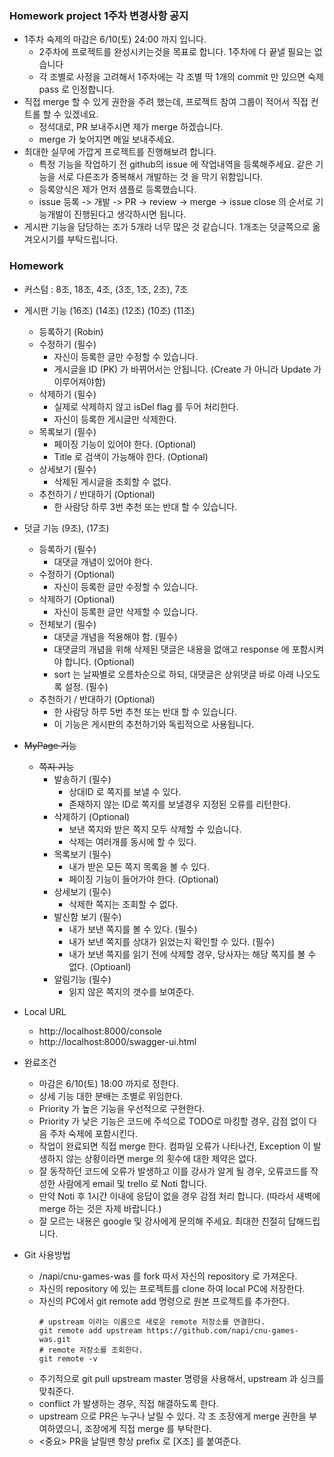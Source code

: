 ### Homework project 1주차 변경사항 공지
* 1주차 숙제의 마감은 6/10(토) 24:00 까지 입니다.
	* 2주차에 프로젝트를 완성시키는것을 목표로 합니다. 1주차에 다 끝낼 필요는 없습니다
	* 각 조별로 사정을 고려해서 1주차에는 각 조별 딱 1개의 commit 만 있으면 숙제 pass 로 인정합니다.
* 직접 merge 할 수 있게 권한을 주려 했는데, 프로젝트 참여 그룹이 적어서 직접 컨트롤 할 수 있겠네요.
	* 정석대로, PR 보내주시면 제가 merge 하겠습니다.
	* merge 가 늦어지면 메일 보내주세요.
* 최대한 실무에 가깝게 프로젝트를 진행해보려 합니다.
	* 특정 기능을 작업하기 전 github의 issue 에 작업내역을 등록해주세요. 같은 기능을 서로 다른조가 중복해서 개발하는 것 을 막기 위함입니다.
	* 등록양식은 제가 먼저 샘플로 등록했습니다.
	* issue 등록 -> 개발 -> PR -> review -> merge -> issue close  의 순서로 기능개발이 진행된다고 생각하시면 됩니다.
* 게시판 기능을 담당하는 조가 5개라 너무 많은 것 같습니다. 1개조는 덧글쪽으로 옮겨오시기를 부탁드립니다.

### Homework

* 커스텀 : 8조, 18조, 4조, (3조, 1조, 2조), 7조
* 게시판 기능 (16조) (14조) (12조) (10조) (11조)
	* 등록하기 (Robin)
	* 수정하기 (필수)
		* 자신이 등록한 글만 수정할 수 있습니다.
		* 게시글을 ID (PK) 가 바뀌어서는 안됩니다.  (Create 가 아니라 Update 가 이루어져야함)
	* 삭제하기 (필수)
		* 실제로 삭제하지 않고 isDel flag 를 두어 처리한다.
		* 자신이 등록한 게시글만 삭제한다.
	* 목록보기 (필수)
		* 페이징 기능이 있어야 한다. (Optional)
		* Title 로 검색이 가능해야 한다. (Optional)
	* 상세보기 (필수)
		* 삭제된 게시글을 조회할 수 없다.
	* 추천하기 / 반대하기 (Optional)
		* 한 사람당 하루 3번 추천 또는 반대 할 수 있습니다.

* 덧글 기능 (9조), (17조)
	* 등록하기 (필수)
		* 대댓글 개념이 있어야 한다.
	* 수정하기 (Optional)
		* 자신이 등록한 글만 수정할 수 있습니다.
	* 삭제하기 (Optional)
		* 자신이 등록한 글만 삭제할 수 있습니다.
	* 전체보기 (필수)
		* 대댓글 개념을 적용해야 함. (필수)
		* 대댓글의 개념을 위해 삭제된 댓글은 내용을 없애고 response 에 포함시켜야 합니다. (Optional)
		* sort 는 날짜별로 오름차순으로 하되, 대댓글은 상위댓글 바로 아래 나오도록 설정. (필수)
	* 추천하기 / 반대하기 (Optional)
		* 한 사람당 하루 5번 추천 또는 반대 할 수 있습니다.
		* 이 기능은 게시판의 추천하기와 독립적으로 사용됩니다.

* ~~MyPage 기능~~
	* ~~쪽지 기능~~
		* 발송하기 (필수)
			* 상대ID 로 쪽지를 보낼 수 있다.
			* 존재하지 않는 ID로 쪽지를 보낼경우 지정된 오류를 리턴한다.
		* 삭제하기 (Optional)
			* 보낸 쪽지와 받은 쪽지 모두 삭제할 수 있습니다.
			* 삭제는 여러개를 동시에 할 수 있다.
		* 목록보기 (필수)
			* 내가 받은 모든 쪽지 목록을 볼 수 있다.
			* 페이징 기능이 들어가야 한다. (Optional)
		* 상세보기 (필수)
			* 삭제한 쪽지는 조회할 수 없다.
		* 발신함 보기 (필수)
			* 내가 보낸 쪽지를 볼 수 있다. (필수)
			* 내가 보낸 쪽지를 상대가 읽었는지 확인할 수 있다. (필수)
			* 내가 보낸 쪽지를 읽기 전에 삭제할 경우, 당사자는 해당 쪽지를 볼 수 없다. (Optioanl)
		* 알림기능 (필수)
			* 읽지 않은 쪽지의 갯수를 보여준다.
* Local URL
	* http://localhost:8000/console
	* http://localhost:8000/swagger-ui.html
* 완료조건
	* 마감은 6/10(토) 18:00 까지로 정한다.
	* 상세 기능 대한 분배는 조별로 위임한다.
	* Priority 가 높은 기능을 우선적으로 구현한다.
	* Priority 가 낮은 기능은 코드에 주석으로 TODO로 마킹할 경우, 감점 없이 다음 주차 숙제에 포함시킨다.
	* 작업이 완료되면 직접 merge 한다. 컴파일 오류가 나타나건, Exception 이 발생하지 않는 상황이라면 merge 의 횟수에 대한 제약은 없다.
	* 잘 동작하던 코드에 오류가 발생하고 이를 강사가 알게 될 경우, 오류코드를 작성한 사람에게 email 및 trello 로 Noti 합니다.
	* 만약 Noti 후 1시간 이내에 응답이 없을 경우 감점 처리 합니다. (따라서 새벽에 merge 하는 것은 자제 바랍니다.)
	* 잘 모르는 내용은 google 및 강사에게 문의해 주세요. 최대한 친절히 답해드립니다.
* Git 사용방법
	* /napi/cnu-games-was 를 fork 따서 자신의 repository 로 가져온다.
	* 자신의 repository 에 있는 프로젝트를 clone 하여 local PC에 저장한다.
	* 자신의 PC에서 git remote add 명령으로 원본 프로젝트를 추가한다.
		```
		# upstream 이라는 이름으로 새로운 remote 저장소를 연결한다.
		git remote add upstream https://github.com/napi/cnu-games-was.git
		# remote 저장소를 조회한다.
		git remote -v
		```
	* 주기적으로 git pull upstream master 명령을 사용해서, upstream 과 싱크를 맞춰준다.
	* conflict 가 발생하는 경우, 직접 해결하도록 한다.
	* upstream 으로 PR은 누구나 날릴 수 있다. 각 조 조장에게 merge 권한을 부여하였으니, 조장에게 직접 merge 를 부탁한다.
	* <중요> PR을 날릴땐 항상 prefix 로 [X조] 를 붙여준다.
